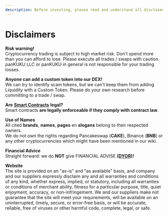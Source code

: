 ```yaml
---
description: Before investing, please read and understand all disclaimers
---
```


# Disclaimers

**Risk warning!**\
Cryptocurrency trading is subject to high market risk. Don't spend more than you can afford to lose. Please execute all trades / swaps with caution. panKUKU LLC or panKUKU in general is not responsible for your trading losses.

**Anyone can add a custom token into our DEX!**\
We can try to identify scam tokens, but we can't keep them from adding Liquidity with a Custom Token. Please do your own research before committing to a trade / swap.

**Are** [**Smart Contracts**](../knowledge-center/glossary-and-vocab.md) **legal?**\
Smart contracts **are legally enforceable if they comply with contract law**.

**Use of Names**\
All cited **brands**, **names**, **pages** en **slogans** belong to their respected owners.\
We do not own the rights regarding Pancakeswap (**CAKE**), Binance (**BNB**) or any other cryptocurrencies which might have been mentioned in our wiki.

**Financial Advice**\
Straight forward: we do **NOT** give FINANCIAL ADVISE [**(DYOR)**](../knowledge-center/glossary-and-vocab.md)**!**

**Website**\
The site is provided on an "as-is" and "as available" basis, and company and our suppliers expressly disclaim any and all warranties and conditions of any kind, whether express, implied, or statutory, including all warranties or conditions of merchant ability, fitness for a particular purpose, title, quiet enjoyment, accuracy, or non-infringement.  We and our suppliers make not guarantee that the site will meet your requirements, will be available on an uninterrupted, timely, secure, or error-free basis, or will be accurate, reliable, free of viruses or other harmful code, complete, legal, or safe.
